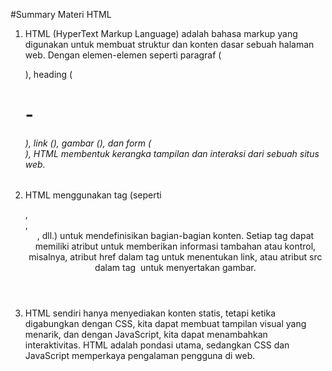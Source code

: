 #Summary Materi HTML
1. HTML (HyperText Markup Language) adalah bahasa markup yang digunakan untuk membuat struktur dan konten dasar sebuah halaman web. Dengan elemen-elemen seperti paragraf (<p>), heading (<h1> - <h6>), link (<a>), gambar (<img>), dan form (<form>), HTML membentuk kerangka tampilan dan interaksi dari sebuah situs web.

2. HTML menggunakan tag (seperti <div>, <section>, <header>, dll.) untuk mendefinisikan bagian-bagian konten. Setiap tag dapat memiliki atribut untuk memberikan informasi tambahan atau kontrol, misalnya, atribut href dalam tag <a> untuk menentukan link, atau atribut src dalam tag <img> untuk menyertakan gambar.

3. HTML sendiri hanya menyediakan konten statis, tetapi ketika digabungkan dengan CSS, kita dapat membuat tampilan visual yang menarik, dan dengan JavaScript, kita dapat menambahkan interaktivitas. HTML adalah pondasi utama, sedangkan CSS dan JavaScript memperkaya pengalaman pengguna di web.